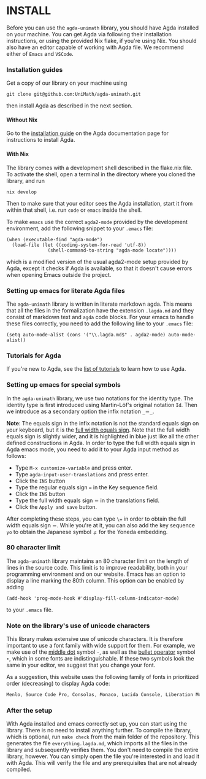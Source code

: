 # INSTALL

Before you can use the `agda-unimath` library, you should have Agda
installed on your machine. You can get Agda via following their
installation instructions, or using the provided Nix flake, if you're using Nix.
You should also have an editor capable of working with Agda file.
We recommend either of `Emacs` and `VSCode`.

### Installation guides

Get a copy of our library on your machine using
```shell
git clone git@github.com:UniMath/agda-unimath.git
```
then install Agda as described in the next section.

#### Without Nix

Go to the [installation guide](https://agda.readthedocs.io/en/latest/getting-started/installation.html) on the Agda documentation page for instructions to install Agda.

#### With Nix

The library comes with a development shell described in the flake.nix file. To activate the shell, open a terminal in the directory where you cloned the library, and run
```shell
nix develop
```
Then to make sure that your editor sees the Agda installation,
start it from within that shell, i.e. run `code` or `emacs` inside the shell.

To make `emacs` use the correct `agda2-mode` provided by the development environment,
add the following snippet to your `.emacs` file:
```elisp
(when (executable-find "agda-mode")
  (load-file (let ((coding-system-for-read 'utf-8))
               (shell-command-to-string "agda-mode locate"))))
```
which is a modified version of the usual agda2-mode setup provided by Agda,
except it checks if Agda is available, so that it doesn't cause errors
when opening Emacs outside the project.

### Setting up emacs for literate Agda files

The `agda-unimath` library is written in literate markdown agda. This means that all the files in the formalization have the extension `.lagda.md` and they consist of markdown text and `agda` code blocks. For your emacs to handle these files correctly, you need to add the following line to your `.emacs` file:

```elisp
(setq auto-mode-alist (cons '("\\.lagda.md$" . agda2-mode) auto-mode-alist))
```

### Tutorials for Agda

If you're new to Agda, see the [list of tutorials](https://agda.readthedocs.io/en/latest/getting-started/tutorial-list.html) to learn how to use Agda.

### Setting up emacs for special symbols

In the `agda-unimath` library, we use two notations for the identity type. The identity type is first introduced using Martin-Löf's original notation `Id`. Then we introduce as a secondary option the infix notation `_＝_`.

**Note**: The equals sign in the infix notation is not the standard equals sign on your keyboard, but it is the [full width equals sign](https://www.fileformat.info/info/unicode/char/ff1d/index.htm). Note that the full width equals sign is slightly wider, and it is highlighted in blue just like all the other defined constructions in Agda. In order to type the full width equals sign in Agda emacs mode, you need to add it to your Agda input method as follows:

- Type `M-x customize-variable` and press enter.
- Type `agda-input-user-translations` and press enter.
- Click the `INS` button
- Type the regular equals sign `=` in the Key sequence field.
- Click the `INS` button
- Type the full width equals sign `＝` in the translations field.
- Click the `Apply and save` button.

After completing these steps, you can type `\=` in order to obtain the
full width equals sign `＝`. While you're at it, you can also add the
key sequence `yo` to obtain the Japanese symbol `ょ` for the Yoneda
embedding.

### 80 character limit

The `agda-unimath` library maintains an 80 character limit
on the length of lines in the source code. This limit is to improve
readability, both in your programming environment and on our website.
Emacs has an option to display a line marking the 80th column.
This option can be enabled by adding

```elisp
(add-hook 'prog-mode-hook #'display-fill-column-indicator-mode)
```

to your `.emacs` file.

### Note on the library's use of unicode characters

This library makes extensive use of unicode characters.
It is therefore important to use a font family with wide
support for them.
For example, we make use of the
[middle dot](https://www.compart.com/en/unicode/U+00B7) symbol `·`,
as well as the [bullet operator](https://www.compart.com/en/unicode/U+2219) symbol `∙`, which in some fonts are indistinguishable. If these two symbols look the same in your editor, we suggest that you change your font.

As a suggestion, this website uses the following family of fonts in prioritized order (decreasing) to display Agda code:
```css
Menlo, Source Code Pro, Consolas, Monaco, Lucida Console, Liberation Mono, DejaVu Sans Mono, Bitstream Vera Sans Mono, Courier New, monospace
```

### After the setup

With Agda installed and emacs correctly set up, you can start using the library. There is no need to install anything further. To compile the library, which is optional, run `make check` from the main folder of the repository. This generates the file `everything.lagda.md`, which imports all the files in the library and subsequently verifies them. You don't need to compile the entire library, however. You can simply open the file you're interested in and load it with Agda. This will verify the file and any prerequisites that are not already compiled.
